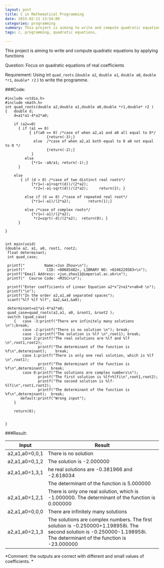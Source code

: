 ```yaml
---
layout: post
title: C in Mathematical Programming
date: 2015-02-11 13:54:09
categories: programming
summary: This project is aiming to write and compute quadratic equations by applying functions.
tags: c, programming, quadratic equations,

---
```


This project is aiming to write and compute quadratic equations by applying functions 

Question: Focus on quadratic equations of real coefficients

Requirement: Using int `quad_roots` (`double a2`, `double a1`, `double a0`, `double *r1`, `double* r2` ) to write the programme.

###Code:

```{c}
#include <stdio.h>
#include <math.h> 
int quad_roots(double a2,double a1,double a0,double *r1,double* r2 )
{   double d;
	d=a1*a1-4*a2*a0;

	if (a2==0)
      { if (a1 == 0)
           { if(a0 == 0) /*case of when a2,a1 and a0 all equal to 0*/
	               {return(-3);}
	         else  /*case of when a2,a1 both equal to 0 a0 not equal to 0 */
	               {return(-2);}
            }
         else
            {*r1= -a0/a1; return(-1);}
	  }

    else   
       { if (d > 0) /*case of two distinct real roots*/
		    {*r1=(-a1+sqrt(d))/(2*a2);
			 *r2=(-a1-sqrt(d))/(2*a2);     return(2); }

		 else if (d == 0) /*case of repeated real root*/
		    {*r1=(-a1)/(2*a2);        return(1);}

		 else /*case of complex roots*/
		    {*r1=(-a1)/(2*a2);
			 *r2=sqrt(-d)/(2*a2);  return(0); }
	  }

}


int main(void)
{double a2, a1, a0, root1, root2;
 float determinant;
 int quad_case;

 printf("         Name:<Jun Zhou>\n");
 printf("          CID: <00685482>, LIBRARY NO: <0246229583>\n");
 printf("Email Address: <jun.zhou11@imperial.ac.uk>\n");
 printf("  Course Code: <M3SC>\n");

 printf("Enter coefficients of Linear Equation a2*x^2+a1*x+a0=0 \n");
 printf("\n");
 printf("In the order a2,a1,a0 separated spaces");
 scanf("%lf %lf %lf", &a2,&a1,&a0);

 determinant=a1*a1-4*a2*a0;
 quad_case=quad_roots(a2,a1, a0, &root1, &root2 );
 switch (quad_case)
	{   case -3:printf("There are infinitely many solutions \n");break;
		case -2:printf("There is no solution \n"); break;
		case -1:printf("The solution is %lf \n",root1); break;
		case 2:printf("The real solutions are %lf and %lf \n",root1,root2);
		       printf("The determinant of the function is %f\n",determinant);    break;
		case 1:printf("There is only one real solution, which is %lf \n",root1);
			   printf("The determinant of the function is %f\n",determinant);  break;
		case 0:printf("The solutions are complex numbers\n");
			   printf("The first solution is %lf+%lfi\n",root1,root2);
			   printf("The second solution is %lf-%lfi\n",root1,root2);    
			   printf("The determinant of the function is %f\n",determinant);  break;
	   default:printf("Wrong input");
	}

	return(0);


}
```

###Result:


| Input       | Result  |
--- | --- |
| a2,a1,a0=0,0,1 |There is no solution|
| a2,a1,a0=0,1,2 |The solution is -2.000000|
| a2,a1,a0=1,3,1|  he real solutions are -0.381966 and -2.618034 |
|  | The determinant of the function is 5.000000|
| a2,a1,a0=1,2,1 |  There is only one real solution, which is -1.000000. The determinant of the function is 0.000000|
|a2,a1,a0=0,0,0|There are infinitely many solutions |
|a2,a1,a0=2,1,3|The solutions are complex numbers. The first solution is -0.250000+1.198958i. The second solution is -0.250000-1.198958i. The determinant of the function is -23.000000|


*Comment: the outputs are correct with different and small values of coefficients. *
